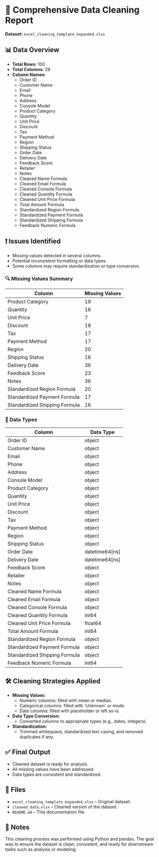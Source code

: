 # 🧼 Comprehensive Data Cleaning Report

**Dataset:** `excel_cleaning_template_expanded.xlsx`

## 📊 Data Overview
- **Total Rows:** 100
- **Total Columns:** 29
- **Column Names:**
  - Order ID
  - Customer Name
  - Email
  - Phone
  - Address
  - Console Model
  - Product Category
  - Quantity
  - Unit Price
  - Discount
  - Tax
  - Payment Method
  - Region
  - Shipping Status
  - Order Date
  - Delivery Date
  - Feedback Score
  - Retailer
  - Notes
  - Cleaned Name Formula
  - Cleaned Email Formula
  - Cleaned Console Formula
  - Cleaned Quantity Formula
  - Cleaned Unit Price Formula
  - Total Amount Formula
  - Standardized Region Formula
  - Standardized Payment Formula
  - Standardized Shipping Formula
  - Feedback Numeric Formula

## ❗ Issues Identified
- Missing values detected in several columns.
- Potential inconsistent formatting or data types.
- Some columns may require standardization or type conversion.

### 🔍 Missing Values Summary

| Column | Missing Values |
|--------|----------------|
| Product Category | 19 |
| Quantity | 16 |
| Unit Price | 7 |
| Discount | 18 |
| Tax | 17 |
| Payment Method | 17 |
| Region | 20 |
| Shipping Status | 16 |
| Delivery Date | 36 |
| Feedback Score | 23 |
| Notes | 36 |
| Standardized Region Formula | 20 |
| Standardized Payment Formula | 17 |
| Standardized Shipping Formula | 16 |

### 🧪 Data Types

| Column | Data Type |
|--------|-----------|
| Order ID | object |
| Customer Name | object |
| Email | object |
| Phone | object |
| Address | object |
| Console Model | object |
| Product Category | object |
| Quantity | object |
| Unit Price | object |
| Discount | object |
| Tax | object |
| Payment Method | object |
| Region | object |
| Shipping Status | object |
| Order Date | datetime64[ns] |
| Delivery Date | datetime64[ns] |
| Feedback Score | object |
| Retailer | object |
| Notes | object |
| Cleaned Name Formula | object |
| Cleaned Email Formula | object |
| Cleaned Console Formula | object |
| Cleaned Quantity Formula | int64 |
| Cleaned Unit Price Formula | float64 |
| Total Amount Formula | int64 |
| Standardized Region Formula | object |
| Standardized Payment Formula | object |
| Standardized Shipping Formula | object |
| Feedback Numeric Formula | int64 |

## 🛠️ Cleaning Strategies Applied
- **Missing Values:**
  - Numeric columns: filled with mean or median.
  - Categorical columns: filled with 'Unknown' or mode.
  - Date columns: filled with placeholder or left as-is.
- **Data Type Conversion:**
  - Converted columns to appropriate types (e.g., dates, integers).
- **Standardization:**
  - Trimmed whitespace, standardized text casing, and removed duplicates if any.

## ✅ Final Output
- Cleaned dataset is ready for analysis.
- All missing values have been addressed.
- Data types are consistent and standardized.

## 📁 Files
- `excel_cleaning_template_expanded.xlsx` – Original dataset.
- `cleaned_data.xlsx` – Cleaned version of the dataset.
- `README.md` – This documentation file.

## 📌 Notes
This cleaning process was performed using Python and pandas. The goal was to ensure the dataset is clean, consistent, and ready for downstream tasks such as analysis or modeling.